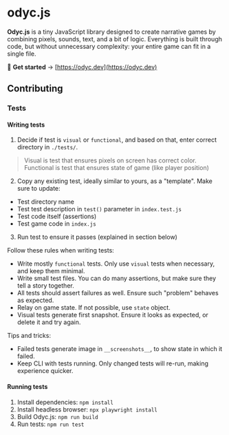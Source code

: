 # odyc.js

**Odyc.js** is a tiny JavaScript library designed to create narrative games by combining pixels, sounds, text, and a bit of logic.
Everything is built through code, but without unnecessary complexity: your entire game can fit in a single file.

🔗 **Get started** → [https://odyc.dev](https://odyc.dev)

## Contributing

### Tests

#### Writing tests

1. Decide if test is `visual` or `functional`, and based on that, enter correct directory in `./tests/`.

> Visual is test that ensures pixels on screen has correct color. Functional is test that ensures state of game (like player position)

2. Copy any existing test, ideally similar to yours, as a "template". Make sure to update:

- Test directory name
- Test test description in `test()` parameter in `index.test.js`
- Test code itself (assertions)
- Test game code in `index.js`

3. Run test to ensure it passes (explained in section below)

Follow these rules when writing tests:

- Write mostly `functional` tests. Only use `visual` tests when necessary, and keep them minimal.
- Write small test files. You can do many assertions, but make sure they tell a story together.
- All tests should assert failures as well. Ensure such "problem" behaves as expected.
- Relay on game state. If not possible, use `state` object.
- Visual tests generate first snapshot. Ensure it looks as expected, or delete it and try again.

Tips and tricks:

- Failed tests generate image in `__screenshots__`, to show state in which it failed.
- Keep CLI with tests running. Only changed tests will re-run, making experience quicker.

#### Running tests

1. Install dependencies: `npm install`
2. Install headless browser: `npx playwright install`
3. Build Odyc.js: `npm run build`
4. Run tests: `npm run test`
